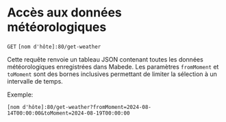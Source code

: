 # Accès aux données météorologiques

`GET` `[nom d'hôte]:80/get-weather`

Cette requête renvoie un tableau JSON contenant toutes les données
météorologiques enregistrées dans Mabede.
Les paramètres `fromMoment` et `toMoment` sont des bornes inclusives permettant
de limiter la sélection à un intervalle de temps.

Exemple:
```
[nom d'hôte]:80/get-weather?fromMoment=2024-08-14T00:00:00&toMoment=2024-08-19T00:00:00
```
